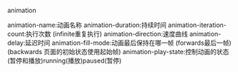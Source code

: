 animation

animation-name:动画名称
animation-duration:持续时间
animation-iteration-count:执行次数 (infinite重复执行)
animation-direction:速度曲线
animation-delay:延迟时间
animation-fill-mode:动画最后保持在哪一帧 (forwards最后一帧) (backwards 页面的初始状态使用起始帧)
animation-play-state:控制动画的状态(暂停和播放)running(播放)paused(暂停)